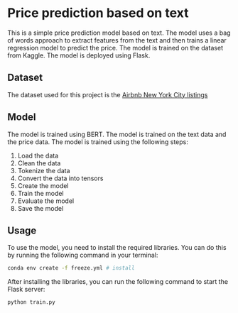 # Price prediction based on text
This is a simple price prediction model based on text. The model uses a bag of words approach to extract features from the text and then trains a linear regression model to predict the price. The model is trained on the dataset from Kaggle. The model is deployed using Flask.

## Dataset
The dataset used for this project is the [Airbnb New York City listings](https://www.kaggle.com/dgomonov/new-york-city-airbnb-open-data)

## Model
The model is trained using BERT. The model is trained on the text data and the price data. The model is trained using the following steps:

1. Load the data
2. Clean the data
3. Tokenize the data
5. Convert the data into tensors
6. Create the model
7. Train the model
8. Evaluate the model
9. Save the model

## Usage
To use the model, you need to install the required libraries. You can do this by running the following command in your terminal:

```bash
conda env create -f freeze.yml # install
```

After installing the libraries, you can run the following command to start the Flask server:

```bash
python train.py
```